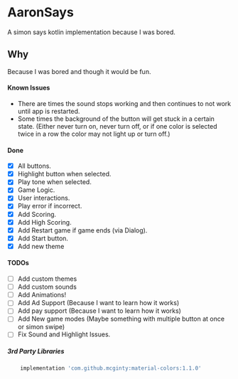 # AaronSays
A simon says kotlin implementation because I was bored.

## Why
Because I was bored and though it would be fun.

#### Known Issues
* There are times the sound stops working and then continues to not work until app is restarted.
* Some times the background of the button will get stuck in a certain state. (Either never turn on, never turn off, or if one color is selected twice in a row the color may not light up or turn off.)

#### Done
- [x] All buttons.
- [x] Highlight button when selected.
- [x] Play tone when selected.
- [x] Game Logic.
- [x] User interactions.
- [x] Play error if incorrect.
- [x] Add Scoring.
- [x] Add High Scoring.
- [x] Add Restart game if game ends (via Dialog).
- [x] Add Start button. 
- [x] Add new theme

#### TODOs
- [ ] Add custom themes
- [ ] Add custom sounds
- [ ] Add Animations!
- [ ] Add Ad Support (Because I want to learn how it works)
- [ ] Add pay support (Because I want to learn how it works)
- [ ] Add New game modes (Maybe something with multiple button at once or simon swipe)
- [ ] Fix Sound and Highlight Issues.

##### 3rd Party Libraries
```gradle 
    implementation 'com.github.mcginty:material-colors:1.1.0'
```
